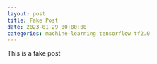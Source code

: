 ```yaml
---
layout: post
title: Fake Post
date: 2023-01-29 00:00:00
categories: machine-learning tensorflow tf2.0
---
```


This is a fake post